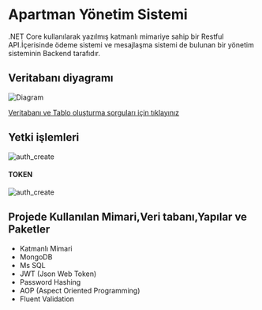 # Apartman Yönetim Sistemi
.NET Core kullanılarak yazılmış katmanlı mimariye sahip bir Restful API.İçerisinde ödeme sistemi ve mesajlaşma sistemi de bulunan bir yönetim sisteminin Backend tarafıdır.  

## Veritabanı diyagramı 
![Diagram](https://github.com/esma6/akbank-finalProject-backend/blob/master/screenImages/dbDiagram.png)


[Veritabanı ve Tablo oluşturma sorguları için tıklayınız ](https://github.com/esma6/akbank-finalProject-backend/blob/master/ApartmentQUERY.sql)


## Yetki işlemleri
![auth_create](https://github.com/esma6/akbank-finalProject-backend/blob/master/screenImages/authCREATE.png)

#### TOKEN
![auth_create](https://github.com/esma6/akbank-finalProject-backend/blob/master/screenImages/lgnTOKENURETILDI.png)


  
## Projede Kullanılan Mimari,Veri tabanı,Yapılar ve Paketler   

* Katmanlı Mimari
* MongoDB
* Ms SQL  
* JWT (Json Web Token)
* Password Hashing
* AOP (Aspect Oriented Programming)
* Fluent Validation

  





